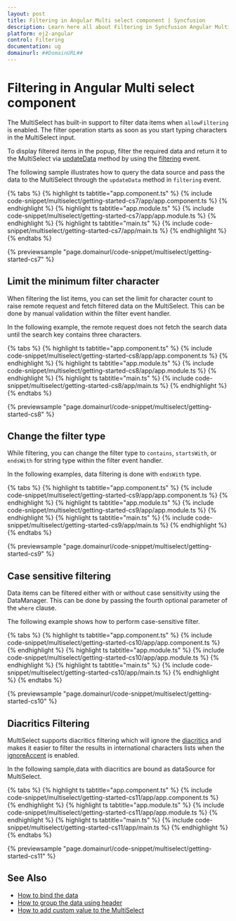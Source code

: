 ```yaml
---
layout: post
title: Filtering in Angular Multi select component | Syncfusion
description: Learn here all about Filtering in Syncfusion Angular Multi select component of Syncfusion Essential JS 2 and more.
platform: ej2-angular
control: Filtering 
documentation: ug
domainurl: ##DomainURL##
---
```


# Filtering in Angular Multi select component

The MultiSelect has built-in support to filter data items when `allowFiltering` is enabled. The filter operation starts as soon as you start typing characters in the MultiSelect input.

To display filtered items in the popup, filter the required data and return it to the MultiSelect via [updateData](/api/multi-select/filteringEventArgs/#updatedata) method by using the [filtering](https://ej2.syncfusion.com/angular/documentation/api/multi-select/#filtering) event.

The following sample illustrates how to query the data source and pass the data to the MultiSelect through the `updateData` method in `filtering` event.

{% tabs %}
{% highlight ts tabtitle="app.component.ts" %}
{% include code-snippet/multiselect/getting-started-cs7/app/app.component.ts %}
{% endhighlight %}
{% highlight ts tabtitle="app.module.ts" %}
{% include code-snippet/multiselect/getting-started-cs7/app/app.module.ts %}
{% endhighlight %}
{% highlight ts tabtitle="main.ts" %}
{% include code-snippet/multiselect/getting-started-cs7/app/main.ts %}
{% endhighlight %}
{% endtabs %}
  
{% previewsample "page.domainurl/code-snippet/multiselect/getting-started-cs7" %}

## Limit the minimum filter character

When filtering the list items, you can set the limit for character count to raise remote request and fetch filtered data on the MultiSelect. This can be done by manual validation within the filter event handler.

In the following example, the remote request does not fetch the search data until the search key contains three characters.

{% tabs %}
{% highlight ts tabtitle="app.component.ts" %}
{% include code-snippet/multiselect/getting-started-cs8/app/app.component.ts %}
{% endhighlight %}
{% highlight ts tabtitle="app.module.ts" %}
{% include code-snippet/multiselect/getting-started-cs8/app/app.module.ts %}
{% endhighlight %}
{% highlight ts tabtitle="main.ts" %}
{% include code-snippet/multiselect/getting-started-cs8/app/main.ts %}
{% endhighlight %}
{% endtabs %}
  
{% previewsample "page.domainurl/code-snippet/multiselect/getting-started-cs8" %}

## Change the filter type

While filtering, you can change the filter type to `contains`, `startsWith`, or `endsWith` for string type within the filter event handler.

In the following examples, data filtering is done with `endsWith` type.

{% tabs %}
{% highlight ts tabtitle="app.component.ts" %}
{% include code-snippet/multiselect/getting-started-cs9/app/app.component.ts %}
{% endhighlight %}
{% highlight ts tabtitle="app.module.ts" %}
{% include code-snippet/multiselect/getting-started-cs9/app/app.module.ts %}
{% endhighlight %}
{% highlight ts tabtitle="main.ts" %}
{% include code-snippet/multiselect/getting-started-cs9/app/main.ts %}
{% endhighlight %}
{% endtabs %}
  
{% previewsample "page.domainurl/code-snippet/multiselect/getting-started-cs9" %}

## Case sensitive filtering

Data items can be filtered either with or without case sensitivity using the DataManager. This can be done by passing the fourth optional parameter of the `where` clause.

The following example shows how to perform case-sensitive filter.

{% tabs %}
{% highlight ts tabtitle="app.component.ts" %}
{% include code-snippet/multiselect/getting-started-cs10/app/app.component.ts %}
{% endhighlight %}
{% highlight ts tabtitle="app.module.ts" %}
{% include code-snippet/multiselect/getting-started-cs10/app/app.module.ts %}
{% endhighlight %}
{% highlight ts tabtitle="main.ts" %}
{% include code-snippet/multiselect/getting-started-cs10/app/main.ts %}
{% endhighlight %}
{% endtabs %}
  
{% previewsample "page.domainurl/code-snippet/multiselect/getting-started-cs10" %}

## Diacritics Filtering

MultiSelect supports diacritics filtering which will ignore the [diacritics](https://en.wikipedia.org/wiki/Diacritic) and makes it easier to filter the results in international characters lists when the [ignoreAccent](https://ej2.syncfusion.com/angular/documentation/api/multi-select/#ignoreaccent) is enabled.

In the following sample,data with diacritics are bound as dataSource for MultiSelect.

{% tabs %}
{% highlight ts tabtitle="app.component.ts" %}
{% include code-snippet/multiselect/getting-started-cs11/app/app.component.ts %}
{% endhighlight %}
{% highlight ts tabtitle="app.module.ts" %}
{% include code-snippet/multiselect/getting-started-cs11/app/app.module.ts %}
{% endhighlight %}
{% highlight ts tabtitle="main.ts" %}
{% include code-snippet/multiselect/getting-started-cs11/app/main.ts %}
{% endhighlight %}
{% endtabs %}
  
{% previewsample "page.domainurl/code-snippet/multiselect/getting-started-cs11" %}

## See Also

* [How to bind the data](./data-binding/)
* [How to group the data using header](./grouping/)
* [How to add custom value to the MultiSelect](./custom-value/)